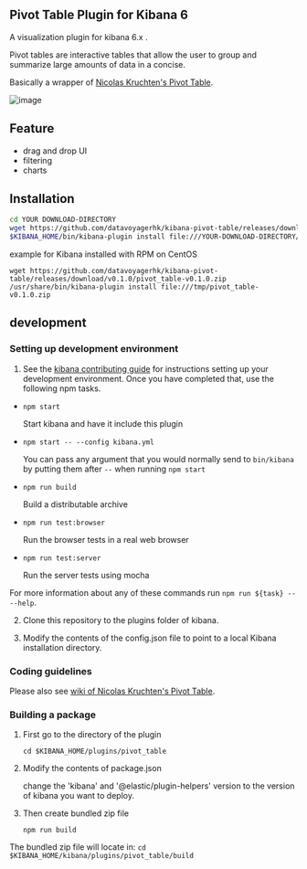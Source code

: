 ## Pivot Table Plugin for Kibana 6

A visualization plugin for kibana 6.x .

Pivot tables are interactive tables that allow the user to group and summarize large amounts of data in a concise.

Basically a wrapper of [Nicolas Kruchten's Pivot Table](http://nicolas.kruchten.com/pivottable/).

![image](https://raw.githubusercontent.com/datavoyagerhk/kibana-pivot-table/master/image/simple_demo.gif)

## Feature

* drag and drop UI
* filtering
* charts

## Installation

```sh
cd YOUR DOWNLOAD-DIRECTORY
wget https://github.com/datavoyagerhk/kibana-pivot-table/releases/download/v0.1.0/pivot_table-v0.1.0.zip
$KIBANA_HOME/bin/kibana-plugin install file:///YOUR-DOWNLOAD-DIRECTORY/pivot_table-v0.1.0.zip
```

example for Kibana installed with RPM on CentOS
```
wget https://github.com/datavoyagerhk/kibana-pivot-table/releases/download/v0.1.0/pivot_table-v0.1.0.zip
/usr/share/bin/kibana-plugin install file:///tmp/pivot_table-v0.1.0.zip
```

## development

### Setting up development environment 

1. See the [kibana contributing guide](https://github.com/elastic/kibana/blob/master/CONTRIBUTING.md) for instructions setting up your development environment. Once you have completed that, use the following npm tasks.

  - `npm start`

    Start kibana and have it include this plugin

  - `npm start -- --config kibana.yml`

    You can pass any argument that you would normally send to `bin/kibana` by putting them after `--` when running `npm start`

  - `npm run build`

    Build a distributable archive

  - `npm run test:browser`

    Run the browser tests in a real web browser

  - `npm run test:server`

    Run the server tests using mocha

For more information about any of these commands run `npm run ${task} -- --help`.

2. Clone this repository to the plugins folder of kibana.

3. Modify the contents of the config.json file to point to a local Kibana installation directory.

### Coding guidelines

Please also see [wiki of Nicolas Kruchten's Pivot Table](https://github.com/nicolaskruchten/pivottable/wiki).

### Building a package 

1. First go to the directory of the plugin
	
	```
	cd $KIBANA_HOME/plugins/pivot_table
	```

2. Modify the contents of package.json

	change the 'kibana' and '@elastic/plugin-helpers' version to the version of kibana you want to deploy.

3. Then create bundled zip file
	
	```
	npm run build
	```

The bundled zip file will locate in:
```cd $KIBANA_HOME/kibana/plugins/pivot_table/build```
